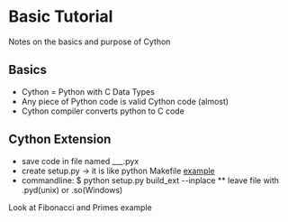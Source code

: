 # Basic Tutorial
Notes on the basics and purpose of Cython

## Basics
- Cython = Python with C Data Types
- Any piece of Python code is valid Cython code (almost)
- Cython compiler converts python to C code

## Cython Extension 
- save code in file named ___.pyx
- create setup.py -> it is like python Makefile [example](https://github.com/HPM573/Lab_Cython/blob/master/setup.py)
- commandline: $ python setup.py build_ext --inplace
** leave file with .pyd(unix) or .so(Windows)

Look at Fibonacci and Primes example 
